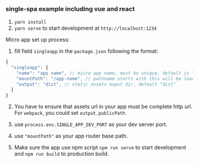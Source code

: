 ### single-spa example including vue and react

1. `yarn install`
2. `yarn serve` to start development at `http://localhost:1234`

Micro app set up process: 

1. fill field `singleapp` in the `package.json` following the format:
```javascript
{
  "singleapp": {
    "name": "app name", // micro app name, must be unique, default is "name" of package.json
    "mountPath": "/app-name", // pathname starts with this will be loaded, default "/"
    "output": "dist", // static assets ouput dir, default "dist"
  }
}
```

2. You have to ensure that assets url in your app must be complete http url. For `webpack`, you could set `output.publicPath`.

3. use `process.env.SINGLE_APP_DEV_PORT` as your dev server port.

4. use `"mountPath"` as your app router base path.

5. Make sure the app use npm script `npm run serve` to start development and `npm run build` to production build.
